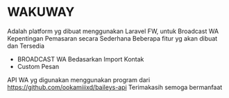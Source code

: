 # WAKUWAY

Adalah platform yg dibuat menggunakan Laravel FW, untuk Broadcast WA Kepentingan Pemasaran secara Sederhana
Beberapa fitur yg akan dibuat dan Tersedia

- BROADCAST WA Bedasarkan Import Kontak
- Custom Pesan

API WA yg digunakan menggunakan program dari https://github.com/ookamiiixd/baileys-api
Terimakasih semoga bermanfaat
